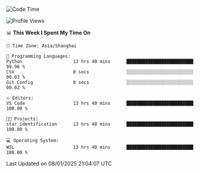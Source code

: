 <!--START_SECTION:waka-->
![Code Time](http://img.shields.io/badge/Code%20Time-2%2C193%20hrs%2055%20mins-blue)

![Profile Views](http://img.shields.io/badge/Profile%20Views-0-blue)

📊 **This Week I Spent My Time On** 

```text
🕑︎ Time Zone: Asia/Shanghai

💬 Programming Languages: 
Python                   13 hrs 40 mins      █████████████████████████   99.96 % 
CSV                      0 secs              ░░░░░░░░░░░░░░░░░░░░░░░░░   00.03 % 
Git Config               0 secs              ░░░░░░░░░░░░░░░░░░░░░░░░░   00.02 % 

🔥 Editors: 
VS Code                  13 hrs 40 mins      █████████████████████████   100.00 % 

🐱‍💻 Projects: 
star_identification      13 hrs 40 mins      █████████████████████████   100.00 % 

💻 Operating System: 
WSL                      13 hrs 40 mins      █████████████████████████   100.00 % 
```


 Last Updated on 08/01/2025 21:04:07 UTC
<!--END_SECTION:waka-->